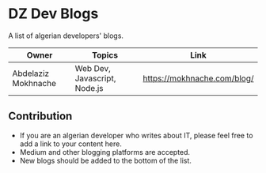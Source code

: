 # DZ Dev Blogs

A list of algerian developers' blogs.

| Owner     | Topics      | Link |
|-----------|------------|-------------|
|Abdelaziz Mokhnache| Web Dev, Javascript, Node.js| https://mokhnache.com/blog/|

## Contribution

- If you are an algerian developer who writes about IT, please feel free to add a link to your content here.
- Medium and other blogging platforms are accepted.
- New blogs should be added to the bottom of the list.
